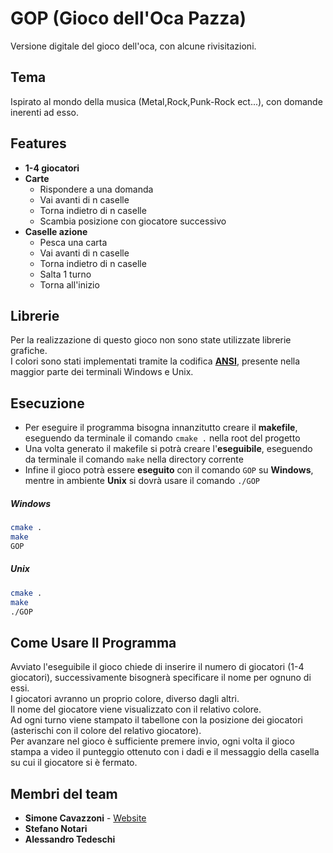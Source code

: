 # GOP (Gioco dell'Oca Pazza)

Versione digitale del gioco dell'oca, con alcune rivisitazioni.

## Tema

Ispirato al mondo della musica (Metal,Rock,Punk-Rock ect...), con domande inerenti ad esso.
<a name="lists"><a/>
## Features
* <b>1-4 giocatori</b>
* <b>Carte</b> 
    * Rispondere a una domanda
    * Vai avanti di n caselle
    * Torna indietro di n caselle
    * Scambia posizione con giocatore successivo
* <b>Caselle azione</b>
    * Pesca una carta
    * Vai avanti di n caselle
    * Torna indietro di n caselle
    * Salta 1 turno
    * Torna all'inizio

## Librerie 

Per la realizzazione di questo gioco non sono state utilizzate librerie grafiche. <br>
I colori sono stati implementati tramite la codifica <b>[ANSI](https://en.wikipedia.org/wiki/ANSI_escape_code)</b>, presente nella maggior parte 
dei terminali Windows e Unix.

## Esecuzione

* Per eseguire il programma bisogna innanzitutto creare il <b>makefile</b>, eseguendo da terminale il comando `cmake .` nella root del progetto
* Una volta generato il makefile si potrà creare l'<b>eseguibile</b>, eseguendo da terminale il comando `make` nella directory corrente
* Infine il gioco potrà essere <b>eseguito</b> con il comando `GOP` su <b>Windows</b>, mentre in ambiente <b>Unix</b> si dovrà usare il comando `./GOP`

##### Windows
```bash
cmake .
make
GOP
```

##### Unix
```bash
cmake .
make
./GOP
```

## Come Usare Il Programma

Avviato l'eseguibile il gioco chiede di inserire il numero di giocatori (1-4 giocatori), successivamente bisognerà
specificare il nome per ognuno di essi. <br>
I giocatori avranno un proprio colore, diverso dagli altri.<br>
Il nome del giocatore viene visualizzato con il relativo colore.<br>
Ad ogni turno viene stampato il tabellone con la posizione dei giocatori (asterischi con il colore del relativo giocatore).<br>
Per avanzare nel gioco è sufficiente premere invio, ogni volta il gioco stampa a video il punteggio ottenuto con i dadi e il messaggio
della casella su cui il giocatore si è fermato.<br>

## Membri del team

* <b>Simone Cavazzoni</b> - [Website](https://simonecavazzoni.com) 
* <b>Stefano Notari</b>
* <b>Alessandro Tedeschi</b>